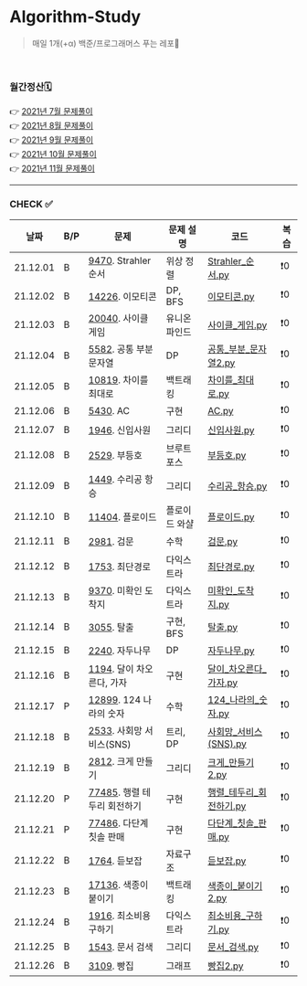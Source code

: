 # Algorithm-Study

> 매일 1개(+α) 백준/프로그래머스 푸는 레포🐢   

<br>

### 월간정산🗓
👉 [2021년 7월 문제풀이](monthly/202107.md)     
👉 [2021년 8월 문제풀이](monthly/202108.md)   
👉 [2021년 9월 문제풀이](monthly/202109.md)   
👉 [2021년 10월 문제풀이](monthly/202110.md)    
👉 [2021년 11월 문제풀이](monthly/202111.md)    


----
### CHECK ✅
|날짜|B/P|문제|문제 설명|코드|복습|
|---|---|---|---|---|---|
|21.12.01|B|[9470](https://www.acmicpc.net/problem/9470). Strahler 순서|위상 정렬|[Strahler_순서.py](202112/B-9470/Strahler_순서.py)|❗️0|
|21.12.02|B|[14226](https://www.acmicpc.net/problem/14226). 이모티콘|DP, BFS|[이모티콘.py](202112/B-14226/이모티콘.py)|❗️0|
|21.12.03|B|[20040](https://www.acmicpc.net/problem/20040). 사이클 게임|유니온 파인드|[사이클_게임.py](202112/B-20040/사이클_게임.py)|❗️0|
|21.12.04|B|[5582](https://www.acmicpc.net/problem/5582). 공통 부분 문자열|DP|[공통_부분_문자열2.py](202112/B-5582/공통_부분_문자열2.py)|❗️0|
|21.12.05|B|[10819](https://www.acmicpc.net/problem/10819). 차이를 최대로|백트래킹|[차이를_최대로.py](202112/B-10819/차이를_최대로.py)|❗️0|
|21.12.06|B|[5430](https://www.acmicpc.net/problem/5430). AC|구현|[AC.py](202112/B-5430/AC.py)|❗️0|
|21.12.07|B|[1946](https://www.acmicpc.net/problem/1946). 신입사원|그리디|[신입사원.py](202112/B-1946/신입사원.py)|❗️0|
|21.12.08|B|[2529](https://www.acmicpc.net/problem/2529). 부등호|브루트포스|[부등호.py](202112/B-2529/부등호.py)|❗️0|
|21.12.09|B|[1449](https://www.acmicpc.net/problem/1449). 수리공 항승|그리디|[수리공_항승.py](202112/B-1449/수리공_항승.py)|❗️0|
|21.12.10|B|[11404](https://www.acmicpc.net/problem/11404). 플로이드|플로이드 와샬|[플로이드.py](202112/B-11404/플로이드.py)|❗️0|
|21.12.11|B|[2981](https://www.acmicpc.net/problem/2981). 검문|수학|[검문.py](202112/B-2981/검문.py)|❗️0|
|21.12.12|B|[1753](https://www.acmicpc.net/problem/1753). 최단경로|다익스트라|[최단경로.py](202112/B-1753/최단경로.py)|❗️0|
|21.12.13|B|[9370](https://www.acmicpc.net/problem/9370). 미확인 도착지|다익스트라|[미확인_도착지.py](202112/B-9370/미확인_도착지.py)|❗️0|
|21.12.14|B|[3055](https://www.acmicpc.net/problem/3055). 탈출|구현, BFS|[탈출.py](202112/B-3055/탈출.py)|❗️0|
|21.12.15|B|[2240](https://www.acmicpc.net/problem/2240). 자두나무|DP|[자두나무.py](202112/B-2240/자두나무.py)|❗️0|
|21.12.16|B|[1194](https://www.acmicpc.net/problem/1194). 달이 차오른다, 가자|구현|[달이_차오른다_가자.py](202112/B-1194/달이_차오른다_가자.py)|❗️0|
|21.12.17|P|[12899](https://programmers.co.kr/learn/courses/30/lessons/12899). 124 나라의 숫자|수학|[124_나라의_숫자.py](202112/P-12899/124_나라의_숫자.py)|❗️0|
|21.12.18|B|[2533](https://www.acmicpc.net/problem/2533). 사회망 서비스(SNS)|트리, DP|[사회망_서비스(SNS).py](202112/B-2533/사회망_서비스(SNS).py)|❗️0|
|21.12.19|B|[2812](https://www.acmicpc.net/problem/2812). 크게 만들기|그리디|[크게_만들기2.py](202112/B-2812/크게_만들기2.py)|❗️0|
|21.12.20|P|[77485](https://programmers.co.kr/learn/courses/30/lessons/77485). 행렬 테두리 회전하기|구현|[행렬_테두리_회전하기.py](202112/P-77485/행렬_테두리_회전하기.py)|❗️0|
|21.12.21|P|[77486](https://programmers.co.kr/learn/courses/30/lessons/77486). 다단계 칫솔 판매|구현|[다단계_칫솔_판매.py](202112/P-77486/다단계_칫솔_판매.py)|❗️0|
|21.12.22|B|[1764](https://www.acmicpc.net/problem/1764). 듣보잡|자료구조|[듣보잡.py](202112/B-1764/듣보잡.py)|❗️0|
|21.12.23|B|[17136](https://www.acmicpc.net/problem/17136). 색종이 붙이기|백트래킹|[색종이_붙이기2.py](202112/B-17136/색종이_붙이기2.py)|❗️0|
|21.12.24|B|[1916](https://www.acmicpc.net/problem/1916). 최소비용 구하기|다익스트라|[최소비용_구하기.py](202112/B-1916/최소비용_구하기.py)|❗️0|
|21.12.25|B|[1543](https://www.acmicpc.net/problem/1543). 문서 검색|그리디|[문서_검색.py](202112/B-1543/문서_검색.py)|❗️0|
|21.12.26|B|[3109](https://www.acmicpc.net/problem/3109). 빵집|그래프|[빵집2.py](202112/B-3109/빵집2.py)|❗️0|